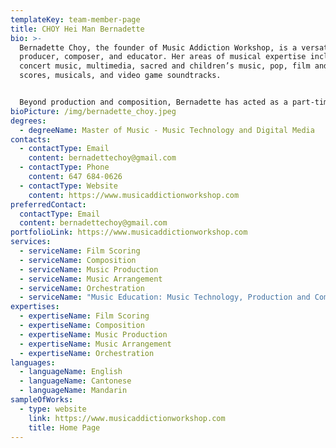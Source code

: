 ```yaml
---
templateKey: team-member-page
title: CHOY Hei Man Bernadette
bio: >-
  Bernadette Choy, the founder of Music Addiction Workshop, is a versatile music
  producer, composer, and educator. Her areas of musical expertise include
  concert music, multimedia, sacred and children’s music, pop, film and TV
  scores, musicals, and video game soundtracks.


  Beyond production and composition, Bernadette has acted as a part-time lecturer at several institutes, curating and teaching music technology, composition, film scoring, and music production modules. Bernadette obtained a Master's degree in Composition of Music for Film and Television from the University of Bristol, U.K. Presently, she is pursuing her second Master's degree in music technology at the University of Toronto.
bioPicture: /img/bernadette_choy.jpeg
degrees:
  - degreeName: Master of Music - Music Technology and Digital Media
contacts:
  - contactType: Email
    content: bernadettechoy@gmail.com
  - contactType: Phone
    content: 647 684-0626
  - contactType: Website
    content: https://www.musicaddictionworkshop.com
preferredContact:
  contactType: Email
  content: bernadettechoy@gmail.com
portfolioLink: https://www.musicaddictionworkshop.com
services:
  - serviceName: Film Scoring
  - serviceName: Composition
  - serviceName: Music Production
  - serviceName: Music Arrangement
  - serviceName: Orchestration
  - serviceName: "Music Education: Music Technology, Production and Composition courses"
expertises:
  - expertiseName: Film Scoring
  - expertiseName: Composition
  - expertiseName: Music Production
  - expertiseName: Music Arrangement
  - expertiseName: Orchestration
languages:
  - languageName: English
  - languageName: Cantonese
  - languageName: Mandarin
sampleOfWorks:
  - type: website
    link: https://www.musicaddictionworkshop.com
    title: Home Page
---
```

